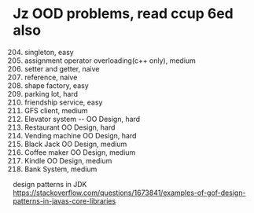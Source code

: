 Jz OOD problems, read ccup 6ed also
===================================
204. singleton, easy
208. assignment operator overloading(c++ only), medium
222. setter and getter, naive
456. reference, naive
497. shape factory, easy
498. parking lot, hard
560. friendship service, easy
566. GFS client, medium
708. Elevator system -- OO Design, hard
709. Restaurant OO Design, hard
712. Vending machine OO Design, hard
714. Black Jack OO Design, medium
747. Coffee maker OO Design, medium
748. Kindle OO Design, medium
1785. Bank System, medium

design patterns in JDK
https://stackoverflow.com/questions/1673841/examples-of-gof-design-patterns-in-javas-core-libraries
